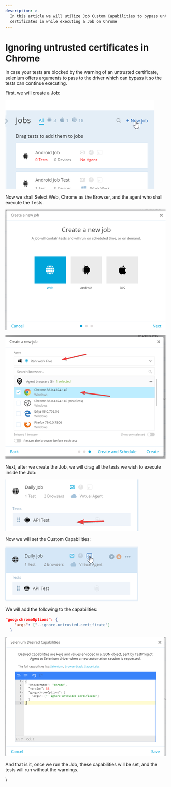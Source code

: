 ```yaml
---
description: >-
  In this article we will utilize Job Custom Capabilities to bypass untrusted
  certificates in while executing a Job on Chrome
---
```


# Ignoring untrusted certificates in Chrome

In case your tests are blocked by the warning of an untrusted certificate, selenium offers arguments to pass to the driver which can bypass it so the tests can continue executing.

First, we will create a Job:

![](<../../.gitbook/assets/image (514).png>)

Now we shall Select Web, Chrome as the Browser, and the agent who shall execute the Tests.

![](<../../.gitbook/assets/image (473) (1).png>)

![](<../../.gitbook/assets/image (504).png>)

Next, after we create the Job, we will drag all the tests we wish to execute inside the Job:

![](<../../.gitbook/assets/image (511) (1).png>)

Now we will set the Custom Capabilities:

![](<../../.gitbook/assets/image (498).png>)

We will add the following to the capabilities:

```json
"goog:chromeOptions": {
    "args": ["--ignore-untrusted-certificate"]
  }

```

![](<../../.gitbook/assets/image (465) (2).png>)

And that is it, once we run the Job, these capabilities will be set, and the tests will run without the warnings.

\
